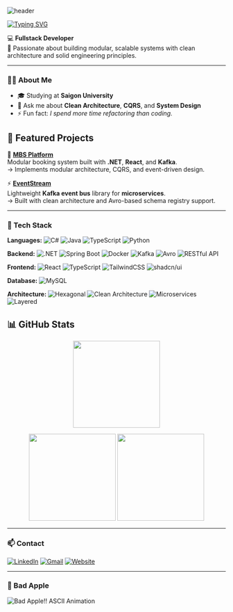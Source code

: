 <!-- Header -->
![header](https://capsule-render.vercel.app/api?type=waving&color=gradient&height=180&text=Trg.%20Hiếu&fontAlign=50&fontAlignY=40&)

[![Typing SVG](https://readme-typing-svg.demolab.com?font=Fira+Code&pause=1000&color=6AA6F8&center=true&vCenter=true&width=700&lines=Fullstack+Developer;Clean+Architecture+Enthusiast;Building+Modular+Systems;Refactors+More+Than+He+Codes;Event-Driven+Design+Advocate)](https://git.io/typing-svg)

💻 **Fullstack Developer**  
🎯 Passionate about building modular, scalable systems with clean architecture and solid engineering principles.

---

### 👨‍💻 About Me
- 🎓 Studying at **Saigon University**  
- 💬 Ask me about **Clean Architecture**, **CQRS**, and **System Design**  
- ⚡ Fun fact: *I spend more time refactoring than coding.*

## 🚀 Featured Projects

🧩 **[MBS Platform](https://google.com)**  
Modular booking system built with **.NET**, **React**, and **Kafka**.  
→ Implements modular architecture, CQRS, and event-driven design.

⚡ **[EventStream](https://google.com)**  
Lightweight **Kafka event bus** library for **microservices**.  
→ Built with clean architecture and Avro-based schema registry support.

---

### 🧰 Tech Stack

**Languages:** ![C#](https://img.shields.io/badge/C%23-239120?logo=c-sharp&logoColor=white)
![Java](https://img.shields.io/badge/Java-007396?logo=openjdk&logoColor=white)
![TypeScript](https://img.shields.io/badge/TypeScript-3178C6?logo=typescript&logoColor=white)
![Python](https://img.shields.io/badge/Python-3776AB?logo=python&logoColor=white)

**Backend:** ![.NET](https://img.shields.io/badge/.NET-512BD4?logo=dotnet&logoColor=white)
![Spring Boot](https://img.shields.io/badge/Spring%20Boot-6DB33F?logo=springboot&logoColor=white)
![Docker](https://img.shields.io/badge/Docker-2496ED?logo=docker&logoColor=white)
![Kafka](https://img.shields.io/badge/Kafka-231F20?logo=apachekafka&logoColor=white)
![Avro](https://img.shields.io/badge/Avro-D22128?logo=apache&logoColor=white)
![RESTful API](https://img.shields.io/badge/REST-FF6C37?logo=swagger&logoColor=white)

**Frontend:** ![React](https://img.shields.io/badge/React-61DAFB?logo=react&logoColor=black)
![TypeScript](https://img.shields.io/badge/TypeScript-3178C6?logo=typescript&logoColor=white)
![TailwindCSS](https://img.shields.io/badge/TailwindCSS-38B2AC?logo=tailwindcss&logoColor=white)
![shadcn/ui](https://img.shields.io/badge/shadcn%2Fui-000000?logo=react&logoColor=white)

**Database:** ![MySQL](https://img.shields.io/badge/MySQL-005C84?logo=mysql&logoColor=white)

**Architecture:** 
![Hexagonal](https://img.shields.io/badge/Hexagonal-00897B?logo=archlinux&logoColor=white)
![Clean Architecture](https://img.shields.io/badge/Clean%20Architecture-607D8B?logo=diagram&logoColor=white)
![Microservices](https://img.shields.io/badge/Microservices-FFA000?logo=microgenetics&logoColor=white)
![Layered](https://img.shields.io/badge/Layered-9C27B0?logo=stackshare&logoColor=white)


## 📊 GitHub Stats  

<p align="center">
  <img src="https://github-readme-stats.vercel.app/api/top-langs/?username=trghieu9415&layout=compact&theme=transparent&hide_border=true" height="200" />
</p>

<p align="center">
  <img src="https://streak-stats.demolab.com?user=trghieu9415&theme=transparent&hide_border=true" height="200" />
  <img src="https://github-readme-activity-graph.vercel.app/graph?username=trghieu9415&theme=github-compact&hide_border=true&area=true" height="200" />
</p>

---

### 📫 Contact
[![LinkedIn](https://img.shields.io/badge/LinkedIn-0A66C2?logo=linkedin&logoColor=white)]()
[![Gmail](https://img.shields.io/badge/Gmail-D14836?logo=gmail&logoColor=white)]()
[![Website](https://img.shields.io/badge/Website-000000?logo=githubpages&logoColor=white)]()

---

### 🍎 Bad Apple
<p align="start">
  <img src="https://i.pinimg.com/originals/11/3c/37/113c37e46e35619ae54f555f1d7cc92e.gif" alt="Bad Apple!! ASCII Animation">
</p>
